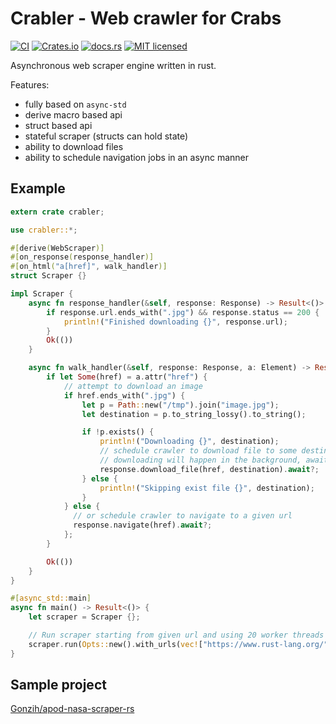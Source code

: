 # Crabler - Web crawler for Crabs

[![CI][ci-badge]][ci-url]
[![Crates.io][crates-badge]][crates-url]
[![docs.rs][docs-badge]][docs-url]
[![MIT licensed][mit-badge]][mit-url]

[ci-badge]: https://github.com/Gonzih/crabler/workflows/CI/badge.svg
[ci-url]: https://github.com/Gonzih/crabler/actions
[crates-badge]: https://img.shields.io/crates/v/crabler.svg
[crates-url]: https://crates.io/crates/crabler
[docs-badge]: https://docs.rs/crabler/badge.svg
[docs-url]: https://docs.rs/crabler
[mit-badge]: https://img.shields.io/badge/license-MIT-blue.svg
[mit-url]: LICENSE


Asynchronous web scraper engine written in rust.

Features:
* fully based on `async-std`
* derive macro based api
* struct based api
* stateful scraper (structs can hold state)
* ability to download files
* ability to schedule navigation jobs in an async manner

## Example

```rust
extern crate crabler;

use crabler::*;

#[derive(WebScraper)]
#[on_response(response_handler)]
#[on_html("a[href]", walk_handler)]
struct Scraper {}

impl Scraper {
    async fn response_handler(&self, response: Response) -> Result<()> {
        if response.url.ends_with(".jpg") && response.status == 200 {
            println!("Finished downloading {}", response.url);
        }
        Ok(())
    }

    async fn walk_handler(&self, response: Response, a: Element) -> Result<()> {
        if let Some(href) = a.attr("href") {
            // attempt to download an image
            if href.ends_with(".jpg") {
                let p = Path::new("/tmp").join("image.jpg");
                let destination = p.to_string_lossy().to_string();

                if !p.exists() {
                    println!("Downloading {}", destination);
                    // schedule crawler to download file to some destination
                    // downloading will happen in the background, await here is just to wait for job queue
                    response.download_file(href, destination).await?;
                } else {
                    println!("Skipping exist file {}", destination);
                }
            } else {
              // or schedule crawler to navigate to a given url
              response.navigate(href).await?;
            };
        }

        Ok(())
    }
}

#[async_std::main]
async fn main() -> Result<()> {
    let scraper = Scraper {};

    // Run scraper starting from given url and using 20 worker threads
    scraper.run(Opts::new().with_urls(vec!["https://www.rust-lang.org/"]).with_threads(20)).await
}
```

## Sample project

[Gonzih/apod-nasa-scraper-rs](https://github.com/Gonzih/apod-nasa-scraper-rs/)
